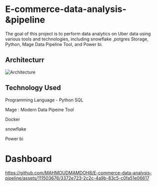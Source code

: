 # E-commerce-data-analysis-&pipeline
The goal of this project is to perform data analytics on Uber data using various tools and technologies, including snowflake ,potgres Storage, Python, Mage Data Pipeline Tool, and Power bi.
## Architecturr 

![Architecture](https://github.com/MAHMOUDMAMDOH8/E-commerce-data-analysis-pipeline/assets/111503676/9d86127d-9b26-49b8-8daf-d461c4a420aa)

## Technology Used
Programming Language - Python
SQL 

Mage : Modern Data Pipeine Tool 

Docker

snowflake

Power bi

# Dashboard 

https://github.com/MAHMOUDMAMDOH8/E-commerce-data-analysis-pipeline/assets/111503676/3372e723-2c2c-4a9b-83c5-c0fa51e06617



